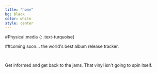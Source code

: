 ```yaml
---
title: "home"
bg: black
color: white
style: center
---
```


#Physical.media
{: .text-turquoise}

<span class="fa-stack subtlecircle" style="font-size:150px; background:rgba(255,166,0,0.1)">
  <i class="fa fa-circle-thin fa-stack-2x text-turquoise"></i>
  <i class="fa fa-music fa-stack-1x fa-spin text-turquoise"></i>
</span>

##coming soon... the world's best album release tracker.

<br />

Get informed and get back to the jams. That vinyl isn't going to spin itself.